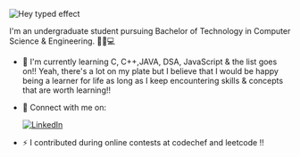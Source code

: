 
<!---
Ashwani-hack/Ashwani-hack is a ✨ special ✨ repository because its `README.md` (this file) appears on your GitHub profile.
You can click the Preview link to take a look at your changes.
--->
![Hey typed effect](https://readme-typing-svg.herokuapp.com?font=Caveat&weight=600&size=28&color=ffdf87&pause=1000&width=435&lines=Hey+there%2C+I'm+Ashwani_Yadav+!+👋🏻)  

I'm an undergraduate student pursuing Bachelor of Technology in Computer Science & Engineering. 👧🏻💻

- 📖  I'm currently learning C, C++,JAVA, DSA, JavaScript & the list goes on!! 
 Yeah, there's a lot on my plate but I believe that I would be happy being a learner for life as long as I keep encountering skills & concepts that are worth learning!!

- 🔗 Connect with me on:
   
   [![LinkedIn](icons8.linkedin.svg)](https://www.linkedin.com/in/ashwani-yadav-10696b256/)
  
- ⚡ I contributed during online contests at codechef and leetcode  !!
